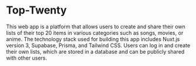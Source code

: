 # Top-Twenty
This web app is a platform that allows users to create and share their own lists of their top 20 items in various categories such as songs, movies, or anime. The technology stack used for building this app includes Nuxt.js version 3, Supabase, Prisma, and Tailwind CSS. Users can log in and create their own lists, which are stored in a database and can be publicly shared with other users.
